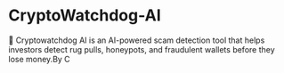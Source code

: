 # CryptoWatchdog-AI
🚀 Cryptowatchdog AI is an AI-powered scam detection tool that helps investors detect rug pulls, honeypots, and fraudulent wallets before they lose money.By C
